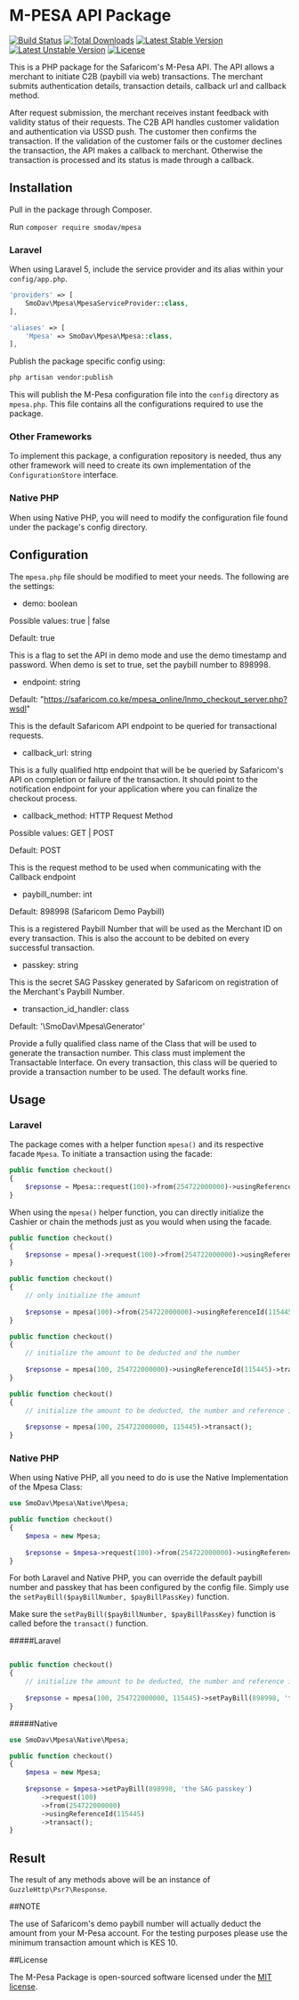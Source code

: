 # M-PESA API Package
[![Build Status](https://travis-ci.org/SmoDav/mpesa.svg?branch=master)](https://travis-ci.org/SmoDav/mpesa)
[![Total Downloads](https://poser.pugx.org/smodav/mpesa/d/total.svg)](https://packagist.org/packages/smodav/mpesa)
[![Latest Stable Version](https://poser.pugx.org/smodav/mpesa/v/stable.svg)](https://packagist.org/packages/smodav/mpesa)
[![Latest Unstable Version](https://poser.pugx.org/smodav/mpesa/v/unstable.svg)](https://packagist.org/packages/smodav/mpesa)
[![License](https://poser.pugx.org/smodav/mpesa/license.svg)](https://packagist.org/packages/smodav/mpesa)

This is a PHP package for the Safaricom's M-Pesa API. 
The API allows a merchant to initiate C2B (paybill via web) transactions.
The merchant submits authentication details, transaction details, callback url and callback method. 

After request submission, the merchant receives instant feedback with validity status of their requests. 
The C2B API handles customer validation and authentication via USSD push. 
The customer then confirms the transaction. If the validation of the customer fails or the customer declines the transaction, the API makes a callback to merchant. Otherwise the transaction is processed and its status is made through a callback. 

## Installation

Pull in the package through Composer.

Run `composer require smodav/mpesa`

### Laravel

When using Laravel 5, include the service provider and its alias within your `config/app.php`.

```php
'providers' => [
    SmoDav\Mpesa\MpesaServiceProvider::class,
],

'aliases' => [
    'Mpesa' => SmoDav\Mpesa\Mpesa::class,
],
```

Publish the package specific config using:
```bash
php artisan vendor:publish
```

This will publish the M-Pesa configuration file into the `config` directory as
`mpesa.php`. This file contains all the configurations required to use the package.

### Other Frameworks

To implement this package, a configuration repository is needed, thus any other
framework will need to create its own implementation of the `ConfigurationStore`
interface.

### Native PHP

When using Native PHP, you will need to modify the configuration file found under
the package's config directory. 

## Configuration

The `mpesa.php` file should be modified to meet your needs. The following are the
settings:

- demo: boolean

Possible values: true | false

Default: true

This is a flag to set the API in demo mode and use the demo timestamp
and password. When demo is set to true, set the paybill number to 898998.

- endpoint: string

Default: "https://safaricom.co.ke/mpesa_online/lnmo_checkout_server.php?wsdl"

This is the default Safaricom API endpoint to be queried for transactional
requests.

- callback_url: string

This is a fully qualified http endpoint that will be be queried by Safaricom's
API on completion or failure of the transaction. It should point to the notification
endpoint for your application where you can finalize the checkout process.

- callback_method: HTTP Request Method

Possible values: GET | POST

Default: POST

This is the request method to be used when communicating with the Callback endpoint

- paybill_number: int

Default: 898998 (Safaricom Demo Paybill)

This is a registered Paybill Number that will be used as the Merchant ID
on every transaction. This is also the account to be debited on every successful
transaction.

- passkey: string

This is the secret SAG Passkey generated by Safaricom on registration
of the Merchant's Paybill Number.

- transaction_id_handler: class

Default: '\SmoDav\Mpesa\Generator'

Provide a fully qualified class name of the Class that will be
used to generate the transaction number. This class must implement the
Transactable Interface. On every transaction, this class will be queried
to provide a transaction number to be used. The default works fine.

## Usage

### Laravel
The package comes with a helper function `mpesa()` and its respective facade `Mpesa`.
To initiate a transaction using the facade:

```php
public function checkout()
{
    $repsonse = Mpesa::request(100)->from(254722000000)->usingReferenceId(115445)->transact();
}

```

When using the ` mpesa() ` helper function, you can directly initialize the Cashier or chain
the methods just as you would when using the facade.

```php
public function checkout()
{
    $repsonse = mpesa()->request(100)->from(254722000000)->usingReferenceId(115445)->transact();
}

public function checkout()
{
    // only initialize the amount
    
    $repsonse = mpesa(100)->from(254722000000)->usingReferenceId(115445)->transact();
}

public function checkout()
{
    // initialize the amount to be deducted and the number
    
    $repsonse = mpesa(100, 254722000000)->usingReferenceId(115445)->transact();
}

public function checkout()
{
    // initialize the amount to be deducted, the number and reference id
    
    $repsonse = mpesa(100, 254722000000, 115445)->transact();
}
```

### Native PHP

When using Native PHP, all you need to do is use the Native Implementation
of the Mpesa Class:

```php
use SmoDav\Mpesa\Native\Mpesa;

public function checkout()
{
    $mpesa = new Mpesa;
    
    $repsonse = $mpesa->request(100)->from(254722000000)->usingReferenceId(115445)->transact();
}

```

For both Laravel and Native PHP, you can override the default paybill number and passkey
that has been configured by the config file. Simply use the 
`setPayBill($payBillNumber, $payBillPassKey)` function.

Make sure the `setPayBill($payBillNumber, $payBillPassKey)` function
is called before the `transact()` function.

#####Laravel

```php

public function checkout()
{
    // initialize the amount to be deducted, the number and reference id
    
    $repsonse = mpesa(100, 254722000000, 115445)->setPayBill(898998, 'the SAG passkey')->transact();
}

```

#####Native
```php
use SmoDav\Mpesa\Native\Mpesa;

public function checkout()
{
    $mpesa = new Mpesa;
    
    $repsonse = $mpesa->setPayBill(898998, 'the SAG passkey')
        ->request(100)
        ->from(254722000000)
        ->usingReferenceId(115445)
        ->transact();
}

```


## Result

The result of any methods above will be an instance of `GuzzleHttp\Psr7\Response`.

##NOTE

The use of Safaricom's demo paybill number will actually deduct the amount from your M-Pesa account. For the testing purposes please use the minimum transaction amount which is KES 10.

##License

The M-Pesa Package is open-sourced software licensed under the [MIT license](http://opensource.org/licenses/MIT).
